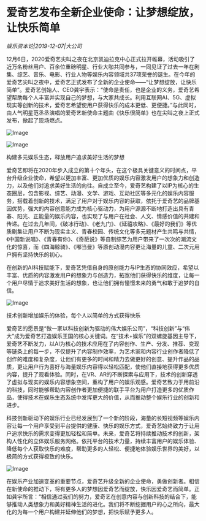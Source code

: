 # 爱奇艺发布全新企业使命：让梦想绽放，让快乐简单

*娱乐资本论|2019-12-07|大公司*

12月6日，2020爱奇艺尖叫之夜在北京凯迪拉克中心正式拉开帷幕，活动吸引了近万名粉丝用户、百余位重磅明星、行业大咖共同参与，一同见证了过去一年在剧集、综艺、音乐、电影、行业人物等娱乐内容领域共37项荣誉的诞生。在今年的爱奇艺尖叫之夜中，爱奇艺正式发布了全新的企业使命——“让梦想绽放，让快乐简单”。爱奇艺创始人、CEO龚宇表示：“使命是责任，也是企业的义务，爱奇艺希望帮助每个人丰富并实现自己的梦想，与大家共成长。利用互联网AI、5G、虚拟现实等创新的技术，爱奇艺希望使用户获得快乐的成本更低、更便捷。”与此同时，由人气明星范丞丞演唱的爱奇艺新使命主题曲《快乐很简单》也在尖叫之夜上正式发布，掀起了现场燃点。

![Image](http://static.ylzbl.com/uploads/ueditor/php/upload/image/20191207/1575725119910112.png)

![Image](http://static.ylzbl.com/uploads/ueditor/php/upload/image/20191207/1575725125714419.png)

构建多元娱乐生态，释放用户追求美好生活的梦想

爱奇艺即将在2020年步入成立的第十个年头，在这个极具关键意义的时间点，平台升级企业使命，希望以更加丰富、更加优质的娱乐内容激发用户的想象力和创造力，以及他们对追求美好生活的向往。自成立至今，爱奇艺构建了以IP为核心的生态圈层，包含影视、综艺、动漫、文学、游戏、互动社区等多元化的娱乐内容服务，搭载着创新的技术，满足了用户对于娱乐内容的获取，依托于爱奇艺的品牌基因优势，强大的内容创意能力成为核心驱动力，为用户源源不断地打造出具有青春、阳光、正能量的娱乐内容，也实现了与用户在社会、人文、情感价值的共建和传递。在过去几年间，《破冰行动》、《老九门》、《延禧攻略》、《最好的我们》等优质剧集让用户不断为现实主义、青春校园、传统文化等多元题材产生共鸣与共情，《中国新说唱》、《青春有你》、《奇葩说》等自制综艺为用户带来了一次次的潮流文化的惊喜，而《四海鲸骑》、《嘟当曼》等原创动漫内容更让海量的儿童、二次元用户拥有坚持快乐的初心。

在创新的AI科技赋能下，爱奇艺凭借自身的原创能力与IP生态的协同效应，希望以丰富、优质的内容激发用户的想象力与创造力，拓宽他们获得快乐的维度，让每一个用户尽情于追求美好生活的想象，也让他们拥有憧憬未来的勇气和敢于追梦的自信。

![Image](http://static.ylzbl.com/uploads/ueditor/php/upload/image/20191207/1575725126174222.png)

技术创新增加娱乐的体验，每个人以简单的方式获得快乐

爱奇艺的愿景是“做一家以科技创新为驱动的伟大娱乐公司”，“科技创新”与“伟大”成为爱奇艺打造娱乐王国的核心关键词。在“技术+娱乐”的双螺旋基因主导下，爱奇艺不断发力，以AI为核心的技术应用在了内容创作、生产、分发、推荐、变现等链条上的每一步，不仅提升了内容制作效率，为艺术家和内容行业创作者降低了创作的难度和复杂度，让他们有更多的时间和精力去做更好的创意、提升作品的品质，更让用户行为喜好与海量娱乐内容得以轻松匹配，使他们直接地获得更多优质内容，提升了观看体验。同时，在VR、AR的不断探索与应用下，技术的创新穿透了虚拟与现实的娱乐内容想象空间，重构了用户的娱乐观感。爱奇艺致力于用前沿的科技，同时能够帮助内容创作者更加便捷的联手平台为用户打造更多的优质作品，使得技术在娱乐生态系统中发挥更大的价值，从而推动整个娱乐行业的创新和进步。

科技创新驱动下的娱乐行业已经发展到了一个新的阶段，海量的长短视频等娱乐内容让每一个用户享受到平台提供的健康、快乐的娱乐方式，爱奇艺始终致力于让用户追求快乐的需求变得更加轻松和简单。未来，爱奇艺将持续推动技术的创新，架构人性化的立体娱乐服务网络。依托平台的技术力量，持续丰富用户的娱乐体验、降低每个人获取快乐的难度，帮助更多的人轻松、便捷地体验娱乐世界的美好，以极简的方式获得极致的快乐。

![Image](http://static.ylzbl.com/uploads/ueditor/php/upload/image/20191207/1575725116652575.png)

在娱乐产业加速变革的重要节点，爱奇艺升级全新的企业使命，勇做创新者。相信在新使命的推动下，将有更多人的梦想因爱奇艺而绽放，快乐因爱奇艺而简单。正如龚宇所言：“相信通过我们的努力，爱奇艺在创意内容与创新科技的结合下，能够推动人类想象力和美好精神生活的进化。我们将不断挖掘用户的心之所向，最大化的为每一个用户构建并延伸他们的梦想，把快乐赋予更多人。


